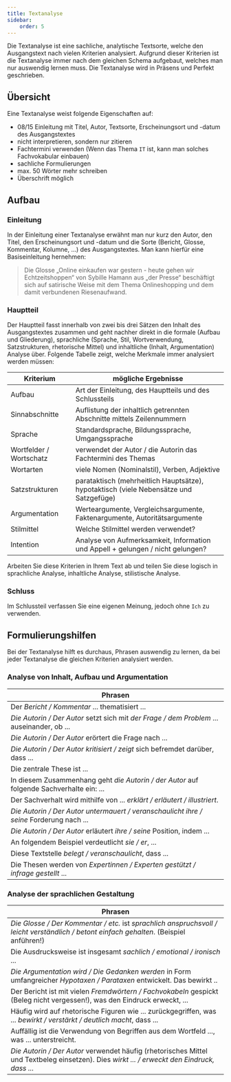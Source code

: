 ```yaml
---
title: Textanalyse
sidebar:
    order: 5
---
```


Die Textanalyse ist eine sachliche, analytische Textsorte, welche den Ausgangstext nach vielen Kriterien analysiert. Aufgrund dieser Kriterien ist die Textanalyse immer nach dem gleichen Schema aufgebaut, welches man nur auswendig lernen muss. Die Textanalyse wird in Präsens und Perfekt geschrieben.

## Übersicht

Eine Textanalyse weist folgende Eigenschaften auf:

-   08/15 Einleitung mit Titel, Autor, Textsorte, Erscheinungsort und -datum des Ausgangstextes
-   nicht interpretieren, sondern nur zitieren
-   Fachtermini verwenden (Wenn das Thema `IT` ist, kann man solches Fachvokabular einbauen)
-   sachliche Formulierungen
-   max. 50 Wörter mehr schreiben
-   Überschrift möglich

## Aufbau

### Einleitung

In der Einleitung einer Textanalyse erwähnt man nur kurz den Autor, den Titel, den Erscheinungsort und -datum und die Sorte (Bericht, Glosse, Kommentar, Kolumne, ...) des Ausgangstextes. Man kann hierfür eine Basiseinleitung hernehmen:

> Die Glosse „Online einkaufen war gestern - heute gehen wir Echtzeitshoppen“ von Sybille Hamann aus „der Presse“ beschäftigt sich auf satirische Weise mit dem Thema Onlineshopping und dem damit verbundenen Riesenaufwand.

### Hauptteil

Der Hauptteil fasst innerhalb von zwei bis drei Sätzen den Inhalt des Ausgangstextes zusammen und geht nachher direkt in die formale (Aufbau und Gliederung), sprachliche (Sprache, Stil, Wortverwendung, Satzstrukturen, rhetorische Mittel) und inhaltliche (Inhalt, Argumentation) Analyse über. Folgende Tabelle zeigt, welche Merkmale immer analysiert werden müssen:

| Kriterium               | mögliche Ergebnisse                                                                    |
| ----------------------- | -------------------------------------------------------------------------------------- |
| Aufbau                  | Art der Einleitung, des Hauptteils und des Schlussteils                                |
| Sinnabschnitte          | Auflistung der inhaltlich getrennten Abschnitte mittels Zeilennummern                  |
| Sprache                 | Standardsprache, Bildungssprache, Umgangssprache                                       |
| Wortfelder / Wortschatz | verwendet der Autor / die Autorin das Fachtermini des Themas                           |
| Wortarten               | viele Nomen (Nominalstil), Verben, Adjektive                                           |
| Satzstrukturen          | parataktisch (mehrheitlich Hauptsätze), hypotaktisch (viele Nebensätze und Satzgefüge) |
| Argumentation           | Werteargumente, Vergleichsargumente, Faktenargumente, Autoritätsargumente              |
| Stilmittel              | Welche Stilmittel werden verwendet?                                                    |
| Intention               | Analyse von Aufmerksamkeit, Information und Appell + gelungen / nicht gelungen?        |

Arbeiten Sie diese Kriterien in Ihrem Text ab und teilen Sie diese logisch in sprachliche Analyse, inhaltliche Analyse, stilistische Analyse.

### Schluss

Im Schlussteil verfassen Sie eine eigenen Meinung, jedoch ohne `Ich` zu verwenden.

## Formulierungshilfen

Bei der Textanalyse hilft es durchaus, Phrasen auswendig zu lernen, da bei jeder Textanalyse die gleichen Kriterien analysiert werden.

### Analyse von Inhalt, Aufbau und Argumentation

| Phrasen                                                                                     |
| ------------------------------------------------------------------------------------------- |
| Der _Bericht / Kommentar_ ... thematisiert ...                                              |
| _Die Autorin / Der Autor_ setzt sich mit _der Frage / dem Problem_ ... auseinander, ob ...  |
| _Die Autorin / Der Autor_ erörtert die Frage nach ...                                       |
| _Die Autorin / Der Autor_ _kritisiert / zeigt_ sich befremdet darüber, dass ...             |
| Die zentrale These ist ...                                                                  |
| In diesem Zusammenhang geht _die Autorin / der Autor_ auf folgende Sachverhalte ein: ...    |
| Der Sachverhalt wird mithilfe von ... _erklärt / erläutert / illustriert_.                  |
| _Die Autorin / Der Autor_ _untermauert / veranschaulicht_ _ihre / seine_ Forderung nach ... |
| _Die Autorin / Der Autor_ erläutert _ihre / seine_ Position, indem ...                      |
| An folgendem Beispiel verdeutlicht _sie / er_, ...                                          |
| Diese Textstelle _belegt / veranschaulicht_, dass ...                                       |
| Die Thesen werden von _Expertinnen / Experten_ _gestützt / infrage gestellt_ ...            |

### Analyse der sprachlichen Gestaltung

| Phrasen                                                                                                                                     |
| ------------------------------------------------------------------------------------------------------------------------------------------- |
| _Die Glosse / Der Kommentar / etc._ ist _sprachlich anspruchsvoll / leicht verständlich / betont einfach gehalten_. (Beispiel anführen!)    |
| Die Ausdrucksweise ist insgesamt _sachlich / emotional / ironisch_ ...                                                                      |
| _Die Argumentation wird / Die Gedanken werden_ in Form umfangreicher _Hypotaxen / Parataxen_ entwickelt. Das bewirkt ..                     |
| Der Bericht ist mit vielen _Fremdwörtern / Fachvokabeln_ gespickt (Beleg nicht vergessen!), was den Eindruck erweckt, ...                   |
| Häufig wird auf rhetorische Figuren wie ... zurückgegriffen, was ... _bewirkt / verstärkt / deutlich macht_, dass ...                       |
| Auffällig ist die Verwendung von Begriffen aus dem Wortfeld ..., was ... unterstreicht.                                                     |
| _Die Autorin / Der Autor_ verwendet häufig (rhetorisches Mittel und Textbeleg einsetzen). Dies _wirkt ... / erweckt den Eindruck, dass ..._ |
